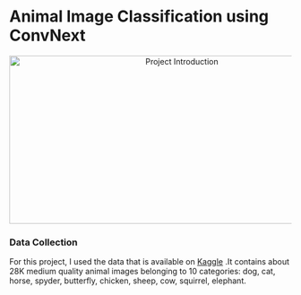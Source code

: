 # Animal Image Classification using ConvNext

<div align="center">
  <img src="https://cdn.dribbble.com/users/310241/screenshots/10620235/_________-______1-dribbble.gif" width="600" height="300" alt="Project Introduction">
</div>

### Data Collection
For this project, I used the data that is available on [Kaggle](https://www.kaggle.com/datasets/alessiocorrado99/animals10) .It contains about 28K medium quality animal images belonging to 10 categories: dog, cat, horse, spyder, butterfly, chicken, sheep, cow, squirrel, elephant.
